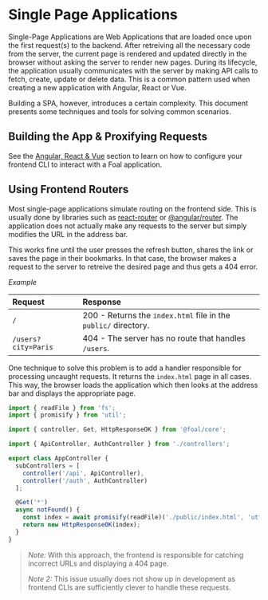 # Single Page Applications

Single-Page Applications are Web Applications that are loaded once upon the first request\(s\) to the backend. After retreiving all the necessary code from the server, the current page is rendered and updated directly in the browser without asking the server to render new pages. During its lifecycle, the application usually communicates with the server by making API calls to fetch, create, update or delete data. This is a common pattern used when creating a new application with Angular, React or Vue.

Building a SPA, however, introduces a certain complexity. This document presents some techniques and tools for solving common scenarios.

## Building the App & Proxifying Requests

See the [Angular, React & Vue](angular-react-vue.md) section to learn on how to configure your frontend CLI to interact with a Foal application.

## Using Frontend Routers

Most single-page applications simulate routing on the frontend side. This is usually done by libraries such as [react-router](https://reacttraining.com/react-router) or [@angular/router](https://angular.io/guide/router). The application does not actually make any requests to the server but simply modifies the URL in the address bar.

This works fine until the user presses the refresh button, shares the link or saves the page in their bookmarks. In that case, the browser makes a request to the server to retreive the desired page and thus gets a 404 error.

_Example_

| Request | Response |
| :--- | :--- |
| `/` | 200 - Returns the `index.html` file in the `public/` directory. |
| `/users?city=Paris` | 404 - The server has no route that handles `/users`. |

One technique to solve this problem is to add a handler responsible for processing uncaught requests. It returns the `index.html` page in all cases. This way, the browser loads the application which then looks at the address bar and displays the appropriate page.

```typescript
import { readFile } from 'fs';
import { promisify } from 'util';

import { controller, Get, HttpResponseOK } from '@foal/core';

import { ApiController, AuthController } from './controllers';

export class AppController {
  subControllers = [
    controller('/api', ApiController),
    controller('/auth', AuthController)
  ];

  @Get('*')
  async notFound() {
    const index = await promisify(readFile)('./public/index.html', 'utf8');
    return new HttpResponseOK(index);
  }
}
```

> _Note:_ With this approach, the frontend is responsible for catching incorrect URLs and displaying a 404 page.
>
> _Note 2:_ This issue usually does not show up in development as frontend CLIs are sufficiently clever to handle these requests.

